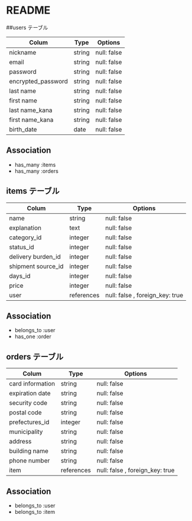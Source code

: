 # README

##users テーブル

| Colum            | Type    | Options     |
| -----------------|---------|-------------|
| nickname         | string  | null: false |
| email            | string  | null: false |
| password         | string  | null: false |
|encrypted_password| string  | null: false |
| last name        | string  | null: false |
| first name       | string  | null: false |
| last name_kana   | string  | null: false |
| first name_kana  | string  | null: false |
| birth_date       | date    | null: false |



## Association

- has_many :items
- has_many :orders

## items テーブル

| Colum               | Type        | Options                         |
| --------------------|-------------|---------------------------------|
| name                | string      | null: false                     |
| explanation         | text        | null: false                     |
| category_id         | integer     | null: false                     |
| status_id           | integer     | null: false                     |
| delivery burden_id  | integer     | null: false                     |
| shipment source_id  | integer     | null: false                     |
| days_id             | integer     | null: false                     |
| price               | integer     | null: false                     |
| user                | references  | null: false , foreign_key: true |


## Association

- belongs_to :user
- has_one    :order

## orders テーブル

| Colum             | Type        | Options                         |
| ------------------|-------------|---------------------------------|
| card information  | string      | null: false                     |
| expiration date   | string      | null: false                     |
| security code     | string      | null: false                     |
| postal code       | string      | null: false                     |
| prefectures_id    | integer     | null: false                     |
| municipality      | string      | null: false                     |
| address           | string      | null: false                     |
| building name     | string      | null: false                     |
| phone number      | string      | null: false                     |
| item              | references  | null: false , foreign_key: true |

## Association

- belongs_to :user
- belongs_to :item
